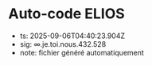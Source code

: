 # Auto-code ELIOS
- ts: 2025-09-06T04:40:23.904Z
- sig: ∞.je.toi.nous.432.528
- note: fichier généré automatiquement